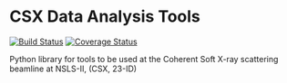CSX Data Analysis Tools
=======================

[![Build Status](https://travis-ci.org/NSLS-II-CSX/csxtools.svg?branch=master)](https://travis-ci.org/NSLS-II-CSX/csxtools)
[![Coverage Status](https://coveralls.io/repos/NSLS-II-CSX/csxtools/badge.svg?branch=master&service=github)](https://coveralls.io/github/NSLS-II-CSX/csxtools?branch=master)

Python library for tools to be used at the Coherent Soft X-ray scattering 
beamline at NSLS-II, (CSX, 23-ID)
